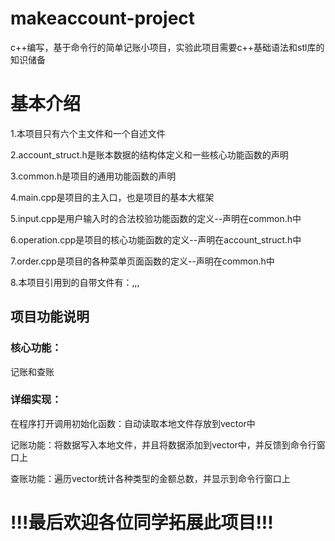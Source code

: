 # makeaccount-project
c++编写，基于命令行的简单记账小项目，实验此项目需要c++基础语法和stl库的知识储备
# 基本介绍
1.本项目只有六个主文件和一个自述文件

2.account_struct.h是账本数据的结构体定义和一些核心功能函数的声明

3.common.h是项目的通用功能函数的声明

4.main.cpp是项目的主入口，也是项目的基本大框架

5.input.cpp是用户输入时的合法校验功能函数的定义--声明在common.h中

6.operation.cpp是项目的核心功能函数的定义--声明在account_struct.h中

7.order.cpp是项目的各种菜单页面函数的定义--声明在common.h中

8.本项目引用到的自带文件有：<iostream>,<string>,<vector>,<system>
## 项目功能说明
### 核心功能：
记账和查账
### 详细实现：
在程序打开调用初始化函数：自动读取本地文件存放到vector中

记账功能：将数据写入本地文件，并且将数据添加到vector中，并反馈到命令行窗口上

查账功能：遍历vector统计各种类型的金额总数，并显示到命令行窗口上
# !!!最后欢迎各位同学拓展此项目!!!
